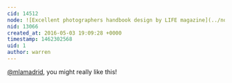 ```yaml
---
cid: 14512
node: ![Excellent photographers handbook design by LIFE magazine](../notes/warren/05-03-2016/excellent-photographers-handbook-design-by-life-magazine)
nid: 13066
created_at: 2016-05-03 19:09:28 +0000
timestamp: 1462302568
uid: 1
author: warren
---
```


[@mlamadrid](/profile/mlamadrid), you might really like this!